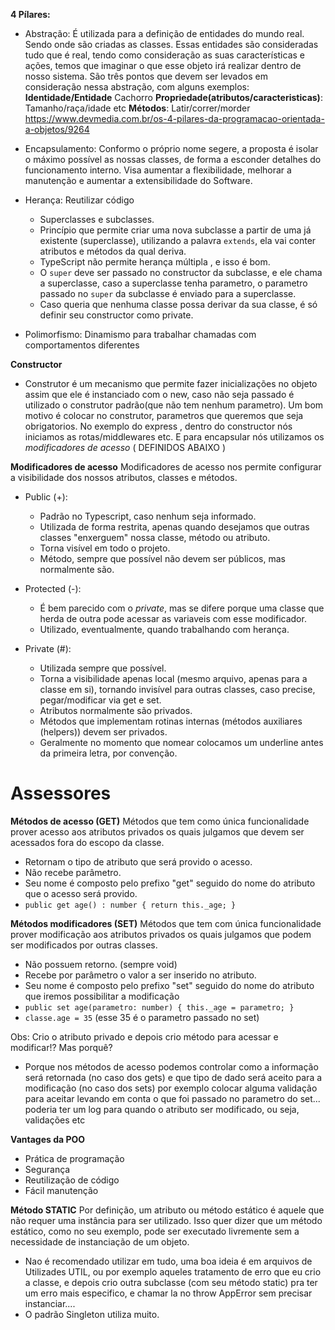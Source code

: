 **4 Pílares:**

- Abstração: É utilizada para a definição de entidades do mundo real. Sendo onde são criadas as classes. Essas entidades são consideradas tudo que é real, tendo como consideração as suas características e ações, temos que imaginar o que esse objeto irá realizar dentro de nosso sistema. São três pontos que devem ser levados em consideração nessa abstração, com alguns exemplos:
  **Identidade/Entidade** Cachorro
  **Propriedade(atributos/caracteristicas)**: Tamanho/raça/idade etc
  **Métodos**: Latir/correr/morder
  https://www.devmedia.com.br/os-4-pilares-da-programacao-orientada-a-objetos/9264

- Encapsulamento: Conformo o próprio nome segere, a proposta é isolar o máximo possível as nossas classes, de forma a esconder detalhes do funcionamento interno. Visa aumentar a flexibilidade, melhorar a manutenção e aumentar a extensibilidade do Software.

- Herança: Reutilizar código

  - Superclasses e subclasses.
  - Princípio que permite criar uma nova subclasse a partir de uma já existente (superclasse), utilizando a palavra `extends`, ela vai conter atributos e métodos da qual deriva.
  - TypeScript não permite herança múltipla , e isso é bom.
  - O `super` deve ser passado no constructor da subclasse, e ele chama a superclasse, caso a superclasse tenha parametro, o parametro passado no `super` da subclasse é enviado para a superclasse.
  - Caso queria que nenhuma classe possa derivar da sua classe, é só definir seu constructor como private.

- Polimorfismo: Dinamismo para trabalhar chamadas com comportamentos diferentes

**Constructor**

- Construtor é um mecanismo que permite fazer inicializações no objeto assim que ele é instanciado com o new, caso não seja passado é utilizado o construtor padrão(que não tem nenhum parametro). Um bom motivo é colocar no construtor, parametros que queremos que seja obrigatorios. No exemplo do express , dentro do constructor nós iniciamos as rotas/middlewares etc.
  E para encapsular nós utilizamos os _modificadores de acesso_ ( DEFINIDOS ABAIXO )

**Modificadores de acesso** Modificadores de acesso nos permite configurar a visibilidade dos nossos atributos, classes e métodos.

- Public (+):

  - Padrão no Typescript, caso nenhum seja informado. </br>
  - Utilizada de forma restrita, apenas quando desejamos que outras classes "enxerguem" nossa classe, método ou atributo. </br>
  - Torna visível em todo o projeto. </br>
  - Método, sempre que possível não devem ser públicos, mas normalmente são.

- Protected (-):

  - É bem parecido com o _private_, mas se difere porque uma classe que herda de outra pode acessar as variaveis com esse modificador.
  - Utilizado, eventualmente, quando trabalhando com herança.

- Private (#):
  - Utilizada sempre que possível.
  - Torna a visibilidade apenas local (mesmo arquivo, apenas para a classe em si), tornando invisível para outras classes, caso precise, pegar/modificar via get e set.
  - Atributos normalmente são privados.
  - Métodos que implementam rotinas internas (métodos auxiliares (helpers)) devem ser privados.
  - Geralmente no momento que nomear colocamos um underline antes da primeira letra, por convenção.

# Assessores

**Métodos de acesso (GET)** Métodos que tem como única funcionalidade prover acesso aos atributos privados os quais julgamos que devem ser acessados fora do escopo da classe.

- Retornam o tipo de atributo que será provido o acesso.
- Não recebe parâmetro.
- Seu nome é composto pelo prefixo "get" seguido do nome do atributo que o acesso será provido.
- `public get age() : number { return this._age; }`

**Métodos modificadores (SET)** Métodos que tem com única funcionalidade prover modificação aos atributos privados os quais julgamos que podem ser modificados por outras classes.

- Não possuem retorno. (sempre void)
- Recebe por parâmetro o valor a ser inserido no atributo.
- Seu nome é composto pelo prefixo "set" seguido do nome do atributo que iremos possibilitar a modificação
- `public set age(parametro: number) { this._age = parametro; }`
- `classe.age = 35` (esse 35 é o parametro passado no set)

Obs: Crio o atributo privado e depois crio método para acessar e modificar!? Mas porquê?

- Porque nos métodos de acesso podemos controlar como a informação será retornada (no caso dos gets) e que tipo de dado será aceito para a modificação (no caso dos sets) por exemplo colocar alguma validação para aceitar levando em conta o que foi passado no parametro do set... poderia ter um log para quando o atributo ser modificado, ou seja, validações etc

**Vantages da POO**

- Prática de programação
- Segurança
- Reutilização de código
- Fácil manutenção

**Método STATIC** Por definição, um atributo ou método estático é aquele que não requer uma instância para ser utilizado. Isso quer dizer que um método estático, como no seu exemplo, pode ser executado livremente sem a necessidade de instanciação de um objeto.

- Nao é recomendado utilizar em tudo, uma boa ideia é em arquivos de Utilizades UTIL, ou por exemplo aqueles tratamento de erro que eu crio a classe, e depois crio outra subclasse (com seu método static) pra ter um erro mais especifico, e chamar la no throw AppError sem precisar instanciar....
- O padrão Singleton utiliza muito.
